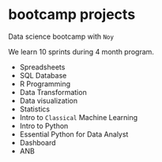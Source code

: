 # bootcamp projects

Data science bootcamp with `Noy`

We learn 10 sprints during 4 month program.

- Spreadsheets
- SQL Database
- R Programming
- Data Transformation
- Data visualization
- Statistics
- Intro to `Classical` Machine Learning
- Intro to Python
- Essential Python for Data Analyst
- Dashboard
- ANB
